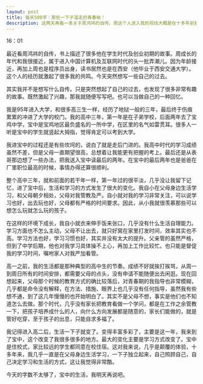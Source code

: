 ```yaml
---
layout: post
title: 每天500字：那些一下子溜走的青春呦！
description: 这两天再看一本关于周鸿祎的自传。周这个人进入我的视线大概是在十多年前我刚刚工作的时候，此人我很佩服，是做事很有冲劲，对用户体验非常有眼光的一个人，看了这个书，激起了很多我对过去岁月的回忆，我虽然没有做成什么大事，但是周的很多经历的时间线都和我非常类似，很有共鸣。
---
```

16：01

最近看周鸿祎的自传，书上描述了很多他在学生时代及创业初期的故事。周成长的年代和我很接近，属于进入中国计算机及互联网时代的头一批弄潮儿。因为年龄接近，再加上周也是程序员出身，读书居然也是在西安（他毕业于西安交通大学）。这个人的经历就激起了很多我的共鸣。今天突然想写一些自己的过去。

其实我并不是想写什么自传。只是突然想起了自己的过去，也发现了很多非常有趣的故事。既然激起了兴趣，那我就随便写写吧。也可以当做自己的一种回忆。

我是95年进入大学，和很多高三生一样，经历了地狱一般的三年，最后终于伤痕累累的冲进了大学的校门。我的高中三年，第一年是在子弟学校，后面两年去了宝鸡中学，宝中是宝鸡地区最负盛名的一所中学，在区里的名气如雷贯耳。很多人一听是宝中的学生就竖起大拇指，觉得肯定可以考到大学。

我进宝中的过程还是有些坎坷的，说白了就是走后门进的。我高中时代的学习成绩虽然不差，但是父母一直期望很高，总想着让我能更有把握的考上。最后还是从表哥那边想了一些办法，把我送入宝中读最后的两年。在宝中的最后两年也是爸爸在厂里职位最高的时候，事情办得还算很顺利。

整个高中三年，就和前面的若干年一样，第一年过的很平淡，几乎没让我留下记忆，进了宝中后，生活和学习的方式发生了很大的变化。我自小在父母身边生活学习，和父母朝夕相处，父母对我管教及严。自小就对我的学习非常关注，可以说学习也好，出去玩也好，父母都有严格的时间要求。因此，从小我就很羡慕那些可以想怎么玩就怎么玩的孩子。

在这样的环境下成长，我自小就衣来伸手饭来张口，几乎没有什么生活自理能力。学习方面也不怎么主动，父母不让出去，就只好窝在家里打发时间，效率其实也不高。学习方法也好，学习习惯也好，其实并没有太大的提升。父亲管的虽然严格，但到了中学后期，他也对我学习具体操不上心，再加上工作比较忙。也只能是督促我的学习时间，嘱咐家人对我严加看管。

高一之前，我的生活都是那种典型的高中生的节奏。成绩不好就挨打挨骂，从周一到周日所有的时间安排，都需要父母的点头，没有申请不能随便出去闲逛。现在回想起来，父母那个时候的教育方式的确比较落后，对青春期的我指导也非常模糊，几乎都是命令没有解释，在方法、措施、眼界上也几乎没有任何指导，虽然我有些想不通，到了这几年慢慢的也开始明白了。其实不是父母不想，事实是他们也不知道怎么去做。那个时代，几乎没有家长把教育看做一个学问，都是在工作之余管教一下，把孩子培养成什么的人，向什么方向发展都是随意的，家长们能做的，就是管好吃穿，至于孩子的出息，只能自求多福了。

我记得进入高二后，生活一下子就变了。变得丰富多彩了，主要是这一年，我来到了宝中，这个改变了我很多很多的地方。最大的变化主要是学习方式改变了。宝中是住校式，家比较远的学生都同意在校住宿。这对我来说，几乎是颠覆的体验，十多年来，我几乎一直是在父母身边生活学习，一下子独立起来，自己照顾自己，自己决定学习和生活的方式，这让我觉得非常酷。

今天的字数不太够了，宝中的生活，我明天再说吧。


